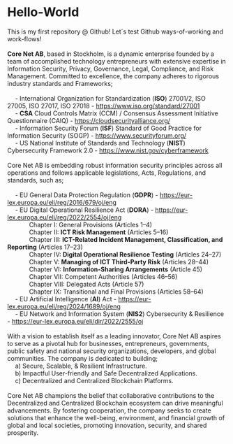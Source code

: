 # Hello-World
This is my first repository @ Github! Let´s test Github ways-of-working and work-flows!
<br/><br/>**Core Net AB**, based in Stockholm, is a dynamic enterprise founded by a team of accomplished technology entrepreneurs with extensive expertise in Information Security, Privacy, Governance, Legal, Compliance, and Risk Management. Committed to excellence, the company adheres to rigorous industry standards and Frameworks;
<br/><br/>
&emsp; - International Organization for Standardization (**ISO**) 27001/2, ISO 27005, ISO 27017, ISO 27018 - https://www.iso.org/standard/27001
<br/>
&emsp; - **CSA** Cloud Controls Matrix (CCM) / Consensus Assessment Initiative Questionnaire (CAIQ) - https://cloudsecurityalliance.org/
<br/>
&emsp; - Information Security Forum (**ISF**) Standard of Good Practice for Information Security (SOGP) - https://www.securityforum.org/ 
<br/>
&emsp; - US National Institute of Standards and Technology (**NIST**) Cybersecurity Framework 2.0 - https://www.nist.gov/cyberframework
<br/><br/>
Core Net AB is embedding robust information security principles across all operations and follows applicable legislations, Acts, Regulations, and standards, such as;
<br/><br/>
&emsp; - EU General Data Protection Regulation (**GDPR**) - https://eur-lex.europa.eu/eli/reg/2016/679/oj/eng 
<br/>
&emsp; - EU Digital Operational Resilience Act (**DORA**) - https://eur-lex.europa.eu/eli/reg/2022/2554/oj/eng 
<br/> &emsp;&emsp;&emsp;&nbsp; Chapter I: General Provisions (Articles 1–4)
<br/> &emsp;&emsp;&emsp;&nbsp; Chapter II: **ICT Risk Management** (Articles 5–16)
<br/> &emsp;&emsp;&emsp;&nbsp; Chapter III: **ICT-Related Incident Management, Classification, and Reporting** (Articles 17–23) 
<br/> &emsp;&emsp;&emsp;&nbsp; Chapter IV: **Digital Operational Resilience Testing** (Articles 24–27) 
<br/> &emsp;&emsp;&emsp;&nbsp; Chapter V: **Managing of ICT Third-Party Risk** (Articles 28–44) 
<br/> &emsp;&emsp;&emsp;&nbsp; Chapter VI: **Information-Sharing Arrangements** (Article 45)
<br/> &emsp;&emsp;&emsp;&nbsp; Chapter VII: Competent Authorities (Articles 46–56) 
<br/> &emsp;&emsp;&emsp;&nbsp; Chapter VIII: Delegated Acts (Article 57) 
<br/> &emsp;&emsp;&emsp;&nbsp; Chapter IX: Transitional and Final Provisions (Articles 58–64) 
<br/>
&emsp; - EU Artificial Intelligence (**AI**) Act - https://eur-lex.europa.eu/eli/reg/2024/1689/oj/eng
<br/>
&emsp; - EU Network and Information System (**NIS2**) Cybersecurity & Resilience - https://eur-lex.europa.eu/eli/dir/2022/2555/oj
<br/>
<br/> With a vision to establish itself as a leading innovator, Core Net AB aspires to serve as a pivotal hub for businesses, entrepreneurs, governments, public safety and national security organizations, developers, and global communities. The company is dedicated to building;
<br/>
&emsp; a) Secure, Scalable, & Resilient Infrastructure.
<br/>
&emsp; b) Impactful User-friendly and Safe Decentralized Applications. 
<br/>
&emsp; c) Decentralized and Centralized Blockchain Platforms.
<br/><br/>
Core Net AB champions the belief that collaborative contributions to the Decentralized and Centralized Blockchain ecosystem can drive meaningful advancements. By fostering cooperation, the company seeks to create solutions that enhance the well-being, environment, and financial growth of global and local societies, promoting innovation, security, and shared prosperity.
